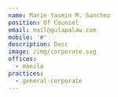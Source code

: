 ```yaml
---
name: Marie Yasmin M. Sanchez
position: Of Counsel
email: mail@gulapalaw.com
mobile: '#'
description: Desc
image: /img/corporate.svg
offices:
  - manila
practices:
  - general-corporate
---
```

